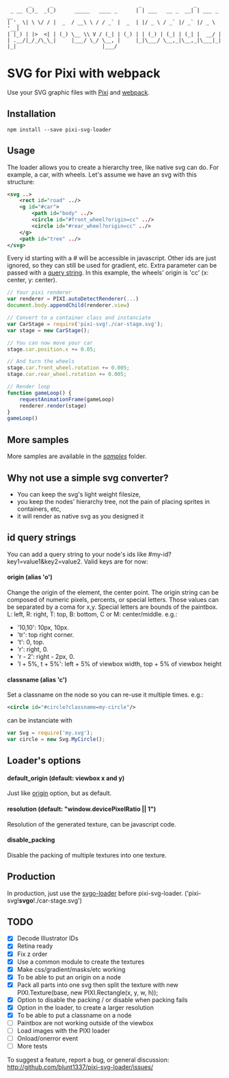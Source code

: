 ```
       _      _                            _                 _
 _ __ (_)_  _(_)      _____   ____ _      | | ___   __ _  __| | ___ _ __
| '_ \| \ \/ / |  _  / __\ \ / / _` |  _  | |/ _ \ / _` |/ _` |/ _ \ '__|
| |_) | |>  <| | (_) \__ \\ V / (_| | (_) | | (_) | (_| | (_| |  __/ |
| .__/|_/_/\_\_|     |___/ \_/ \__, |     |_|\___/ \__,_|\__,_|\___|_|
|_|                            |___/
```

# SVG for Pixi with webpack

Use your SVG graphic files with [Pixi](http://www.pixijs.com) and [webpack](https://webpack.github.io/docs/).

## Installation

`npm install --save pixi-svg-loader`

## Usage

The loader allows you to create a hierarchy tree, like native svg can do. For example, a car, with wheels.
Let's assume we have an svg with this structure:

```xml
<svg ..>
	<rect id="road" ../>
	<g id="#car">
		<path id="body" ../>
		<circle id="#front_wheel?origin=cc" ../>
		<circle id="#rear_wheel?origin=cc" ../>
	</g>
	<path id="tree" ../>
</svg>
```

Every id starting with a # will be accessible in javascript. Other ids are just ignored, so they can still be used for gradient, etc.
Extra parameter can be passed with a [query string](http://github.com/blunt1337/pixi-svg-loader/blob/master/README.md#id-query-strings). In this example, the wheels' origin is 'cc' (x: center, y: center).

```js
// Your pixi renderer
var renderer = PIXI.autoDetectRenderer(...)
document.body.appendChild(renderer.view)

// Convert to a container class and instanciate
var CarStage = require('pixi-svg!./car-stage.svg');
var stage = new CarStage();

// You can now move your car
stage.car.position.x += 0.05;

// And turn the wheels
stage.car.front_wheel.rotation += 0.005;
stage.car.rear_wheel.rotation += 0.005;

// Render loop
function gameLoop() {
    requestAnimationFrame(gameLoop)
    renderer.render(stage)
}
gameLoop()
```

## More samples

More samples are available in the *[samples](http://htmlpreview.github.io/?https://github.com/blunt1337/pixi-svg-loader/blob/master/samples/index.html)* folder.

## Why not use a simple svg converter?

- You can keep the svg's light weight filesize,
- you keep the nodes' hierarchy tree, not the pain of placing sprites in containers, etc,
- it will render as native svg as you designed it

## id query strings

You can add a query string to your node's ids like #my-id?key1=value1&key2=value2. Valid keys are for now:
#### origin (alias 'o')

Change the origin of the element, the center point.
The origin string can be composed of numeric pixels, percents, or special letters.
Those values can be separated by a coma for x,y.
Special letters are bounds of the paintbox. L: left, R: right, T: top, B: bottom, C or M: center/middle. e.g.:
- '10,10': 10px, 10px.
- 'tr': top right corner.
- 't': 0, top.
- 'r': right, 0.
- 'r - 2': right - 2px, 0.
- 'l + 5%, t + 5%': left + 5% of viewbox width, top + 5% of viewbox height

#### classname (alias 'c')

Set a classname on the node so you can re-use it multiple times. e.g.:
```xml
<circle id="#circle?classname=my-circle"/>
```
can be instanciate with
```js
var Svg = require('my.svg');
var circle = new Svg.MyCircle();
```

## Loader's options

#### default_origin (default: viewbox x and y)
Just like [origin](https://github.com/blunt1337/pixi-svg-loader#origin-alias-o) option, but as default.

#### resolution (default: "window.devicePixelRatio || 1")
Resolution of the generated texture, can be javascript code.

#### disable_packing
Disable the packing of multiple textures into one texture.

## Production

In production, just use the [svgo-loader](https://github.com/rpominov/svgo-loader) before pixi-svg-loader. ('pixi-svg!**svgo**!./car-stage.svg')

## TODO

- [x] Decode Illustrator IDs
- [x] Retina ready
- [x] Fix z order
- [x] Use a common module to create the textures
- [x] Make css/gradient/masks/etc working
- [x] To be able to put an origin on a node
- [x] Pack all parts into one svg then split the texture with new PIXI.Texture(base, new PIXI.Rectangle(x, y, w, h));
- [x] Option to disable the packing / or disable when packing fails
- [x] Option in the loader, to create a larger resolution
- [x] To be able to put a classname on a node
- [ ] Paintbox are not working outside of the viewbox
- [ ] Load images with the PIXI loader
- [ ] Onload/onerror event
- [ ] More tests

To suggest a feature, report a bug, or general discussion:
http://github.com/blunt1337/pixi-svg-loader/issues/